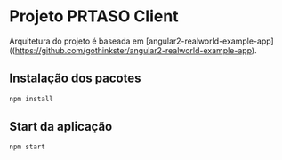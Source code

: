 # Projeto PRTASO Client

Arquitetura do projeto é baseada em [angular2-realworld-example-app]((https://github.com/gothinkster/angular2-realworld-example-app).

## Instalação dos pacotes

```sh
npm install
```

## Start da aplicação

```sh
npm start
```
